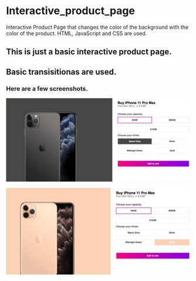 # Interactive_product_page
Interactive Product Page that changes the color of the background with the color of the product. HTML, JavaScript and CSS are used. 

## This is just a basic interactive product page.
## Basic transisitionas are used. 

### Here are a few screenshots. 

![screenshot of space gray](images/Screen_Shot_space_gray%20.jpg)

![screenshot of gold](images/Screen_Shot_gold.jpg)
